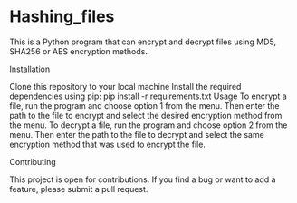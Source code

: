 # Hashing_files

This is a Python program that can encrypt and decrypt files using MD5, SHA256 or AES encryption methods.

Installation

Clone this repository to your local machine
Install the required dependencies using pip: pip install -r requirements.txt
Usage
To encrypt a file, run the program and choose option 1 from the menu. Then enter the path to the file to encrypt and select the desired encryption method from the menu.
To decrypt a file, run the program and choose option 2 from the menu. Then enter the path to the file to decrypt and select the same encryption method that was used to encrypt the file.

Contributing

This project is open for contributions. If you find a bug or want to add a feature, please submit a pull request.
